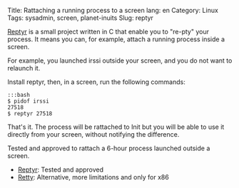 Title: Rattaching a running process to a screen
lang: en
Category: Linux
Tags: sysadmin, screen, planet-inuits
Slug: reptyr

[Reptyr](https://github.com/nelhage/reptyr) is a small project written in C that enable you to "re-pty" your process. It means you can, for example, attach a running process inside a screen.

For example, you launched irssi outside your screen, and you do not want to relaunch it.

Install reptyr, then, in a screen, run the following commands:

    :::bash
    $ pidof irssi
    27518
    $ reptyr 27518

That's it. The process will be rattached to Init but you will be able to use it directly from your screen, without notifying the difference.

Tested and approved to rattach a 6-hour process launched outside a screen.

* [Reptyr](https://github.com/nelhage/reptyr): Tested and approved
* [Retty](http://pasky.or.cz//dev/retty/): Alternative, more limitations and only for x86
